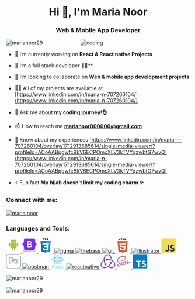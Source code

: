 <h1 align="center">Hi 👋, I'm Maria Noor</h1>
<h3 align="center">Web & Mobile App Developer</h3>

<img align="right" alt="coding" width="300" src="https://cdn.dribbble.com/users/1668950/screenshots/3863114/rodoshi.gif">
<p align="left"> <img src="https://komarev.com/ghpvc/?username=marianoor29&label=Profile%20views&color=0e75b6&style=flat" alt="marianoor29" /> </p>

- 🔭 I’m currently working on **React & React native Projects**

- 🌱 I’m a full stack developer 👩‍💻**

- 👯 I’m looking to collaborate on **Web & mobile app development projects**

- 👨‍💻 All of my projects are available at [https://www.linkedin.com/in/maria-n-707260104/](https://www.linkedin.com/in/maria-n-707260104/)

- 💬 Ask me about **my coding journey!👌**

- 📫 How to reach me **marianoor000000@gmail.com**

- 📄 Know about my experiences [https://www.linkedin.com/in/maria-n-707260104/overlay/1712913685614/single-media-viewer/?profileId=ACoAABpgwfcBkV6ECPOmcXLV3kTVYqzwbtG7wvQ](https://www.linkedin.com/in/maria-n-707260104/overlay/1712913685614/single-media-viewer/?profileId=ACoAABpgwfcBkV6ECPOmcXLV3kTVYqzwbtG7wvQ)

- ⚡ Fun fact **My hijab doesn't limit my coding charm ✨**

<h3 align="left">Connect with me:</h3>
<p align="left">
<a href="https://linkedin.com/in/maria noor" target="blank"><img align="center" src="https://raw.githubusercontent.com/rahuldkjain/github-profile-readme-generator/master/src/images/icons/Social/linked-in-alt.svg" alt="maria noor" height="30" width="40" /></a>
</p>

<h3 align="left">Languages and Tools:</h3>
<p align="left"> <a href="https://developer.android.com" target="_blank" rel="noreferrer"> <img src="https://raw.githubusercontent.com/devicons/devicon/master/icons/android/android-original-wordmark.svg" alt="android" width="40" height="40"/> </a> <a href="https://getbootstrap.com" target="_blank" rel="noreferrer"> <img src="https://raw.githubusercontent.com/devicons/devicon/master/icons/bootstrap/bootstrap-plain-wordmark.svg" alt="bootstrap" width="40" height="40"/> </a> <a href="https://www.w3schools.com/css/" target="_blank" rel="noreferrer"> <img src="https://raw.githubusercontent.com/devicons/devicon/master/icons/css3/css3-original-wordmark.svg" alt="css3" width="40" height="40"/> </a> <a href="https://www.figma.com/" target="_blank" rel="noreferrer"> <img src="https://www.vectorlogo.zone/logos/figma/figma-icon.svg" alt="figma" width="40" height="40"/> </a> <a href="https://firebase.google.com/" target="_blank" rel="noreferrer"> <img src="https://www.vectorlogo.zone/logos/firebase/firebase-icon.svg" alt="firebase" width="40" height="40"/> </a> <a href="https://git-scm.com/" target="_blank" rel="noreferrer"> <img src="https://www.vectorlogo.zone/logos/git-scm/git-scm-icon.svg" alt="git" width="40" height="40"/> </a> <a href="https://www.w3.org/html/" target="_blank" rel="noreferrer"> <img src="https://raw.githubusercontent.com/devicons/devicon/master/icons/html5/html5-original-wordmark.svg" alt="html5" width="40" height="40"/> </a> <a href="https://www.adobe.com/in/products/illustrator.html" target="_blank" rel="noreferrer"> <img src="https://www.vectorlogo.zone/logos/adobe_illustrator/adobe_illustrator-icon.svg" alt="illustrator" width="40" height="40"/> </a> <a href="https://developer.mozilla.org/en-US/docs/Web/JavaScript" target="_blank" rel="noreferrer"> <img src="https://raw.githubusercontent.com/devicons/devicon/master/icons/javascript/javascript-original.svg" alt="javascript" width="40" height="40"/> </a> <a href="https://www.photoshop.com/en" target="_blank" rel="noreferrer"> <img src="https://raw.githubusercontent.com/devicons/devicon/master/icons/photoshop/photoshop-line.svg" alt="photoshop" width="40" height="40"/> </a> <a href="https://postman.com" target="_blank" rel="noreferrer"> <img src="https://www.vectorlogo.zone/logos/getpostman/getpostman-icon.svg" alt="postman" width="40" height="40"/> </a> <a href="https://reactjs.org/" target="_blank" rel="noreferrer"> <img src="https://raw.githubusercontent.com/devicons/devicon/master/icons/react/react-original-wordmark.svg" alt="react" width="40" height="40"/> </a> <a href="https://reactnative.dev/" target="_blank" rel="noreferrer"> <img src="https://reactnative.dev/img/header_logo.svg" alt="reactnative" width="40" height="40"/> </a> <a href="https://redux.js.org" target="_blank" rel="noreferrer"> <img src="https://raw.githubusercontent.com/devicons/devicon/master/icons/redux/redux-original.svg" alt="redux" width="40" height="40"/> </a> <a href="https://sass-lang.com" target="_blank" rel="noreferrer"> <img src="https://raw.githubusercontent.com/devicons/devicon/master/icons/sass/sass-original.svg" alt="sass" width="40" height="40"/> </a> <a href="https://www.typescriptlang.org/" target="_blank" rel="noreferrer"> <img src="https://raw.githubusercontent.com/devicons/devicon/master/icons/typescript/typescript-original.svg" alt="typescript" width="40" height="40"/> </a> </p>

<p><img align="center" src="https://github-readme-stats.vercel.app/api/top-langs?username=marianoor29&show_icons=true&locale=en&layout=compact" alt="marianoor29" /></p>

<p><img align="center" src="https://github-readme-streak-stats.herokuapp.com/?user=marianoor29&" alt="marianoor29" /></p>
